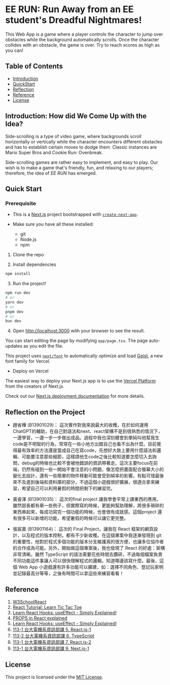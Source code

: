 # EE RUN: Run Away from an EE student's Dreadful Nightmares!

This Web App is a game where a player controls the character to jump over obstacles while the background automatically scrolls. Once the character collides with an obstacle, the game is over. Try to reach scores as high as you can!

## Table of Contents

- [Introduction](#introduction-how-did-we-come-up-with-the-idea)
- [QuickStart](#quick-start)
- [Reflection](#reflection-on-the-project)
- [Reference](#reference)
- [License](#license)

## Introduction: How did We Come Up with the Idea?

Side-scrolling is a type of video game, where backgrounds scroll horizontally or vertically while the character encounters different obstacles and has to establish certain moves to dodge them. Classic instances are Mario Super Bros and Cookie Run: Ovenbreak.

Side-scrolling games are rather easy to implement, and easy to play. Our wish is to make a game that's friendly, fun, and relaxing to our players; therefore, the idea of _EE RUN_ has emerged.

## Quick Start
### Prerequisite

- This is a [Next.js](https://nextjs.org) project bootstrapped with [`create-next-app`](https://nextjs.org/docs/app/api-reference/cli/create-next-app).

- Make sure you have all these installed:
    - git
    - Node.js
    - npm

1. Clone the repo

2. Install dependencies
```bash
npm install
```

3. Run the project!

```bash
npm run dev
# or
yarn dev
# or
pnpm dev
# or
bun dev
```

4. Open [http://localhost:3000](http://localhost:3000) with your browser to see the result.

You can start editing the page by modifying `app/page.tsx`. The page auto-updates as you edit the file.

This project uses [`next/font`](https://nextjs.org/docs/app/building-your-application/optimizing/fonts) to automatically optimize and load [Geist](https://vercel.com/font), a new font family for Vercel.

- Deploy on Vercel

The easiest way to deploy your Next.js app is to use the [Vercel Platform](https://vercel.com/new?utm_medium=default-template&filter=next.js&utm_source=create-next-app&utm_campaign=create-next-app-readme) from the creators of Next.js.

Check out our [Next.js deployment documentation](https://nextjs.org/docs/app/building-your-application/deploying) for more details.

## Reflection on the Project
- 趙省樺 (B13901029)：
這次實作對我來說最大的收穫，在於如何運用ChatGPT的輔助，在自己對語法和next、react架構不是到很熟悉的情況下，一邊學習，一邊一步一步做出成品。過程中我也深刻體會到單純叫他幫我生code是不明智的行為，常常在一些小地方出錯自己也看不出為什麼。目前覺得最有效率的方法還是當成自己在寫code，先想好大致上要用什麼語法和邏輯、可能要注意那些細節，這樣請他生code之後比較知道要怎麼切入去詢問，debug的時候也比較不會被他錯誤的資訊帶著走。這次主要focus在前端，仍然有碰到一些一開始不會注意的小問題，像怎麼把畫面配合螢幕大小的變化去設計，還有一些簡單的物件移動可能會受到幀率的影響。有點可惜最後來不及進到後端和資料庫的部分，不過這個小遊戲很好擴展，很適合拿來練習，希望自己可以利用暑假的時間把剩下的練習完。

- 黃睿澤 (B13901035)：
這次的final project 讓我學會平常上課東西的應用，雖然部長都有舉一些例子，但實際寫的時候，更能夠幫助理解，將很多瑣碎的東西串起來，每成功寫完一個功能的時候，也會很有成就感。這個project 還有很多可以新增的功能，希望暑假的時候可以讓它更完整。

- 張宸嘉 (B13901164)：
這次的 Final Project，讓我在 React 框架的網頁設計，以及程式的版本控制，都有不少新收穫。在這個專案中我逐漸發現到 git 的重要性，他對於程式多個功能的版本分支維護真的很方便，也讓多位協作者的合作成為可能。另外，開始做這個專案後，我也發現了 React 的好處：架構非常清晰。雖然 TypeScript 的語法需要花些時間去鑽研，不過每個檔案負責不同功能這件事讓人可以很快理解程式的邏輯，知道哪邊該寫什麼。最後，這個 Web App 小遊戲還有許多功能可以擴建，如：選擇不同角色、登記玩家明並記錄最高分等等，之後有時間可以拿這些來練習看看！

## Reference
1. [W3SchoolReact](https://www.w3schools.com/REACT/DEFAULT.ASP)
2. [React Tutorial: Learn Tic Tac Toe](https://react.dev/learn/tutorial-tic-tac-toe)
3. [Learn React Hooks: useEffect - Simply Explained!](https://www.youtube.com/watch?v=-4XpG5_Lj_o)
4. [PROPS in React explained](https://www.youtube.com/watch?v=uvEAvxWvwOs)
5. [Learn React Hooks: useEffect - Simply Explained!](https://www.youtube.com/watch?v=-4XpG5_Lj_o)
6. [113-1 台大電機系資訊部課 5. React.js-1](https://stitch-slicer-a44.notion.site/05-React-js-1-0534b80242d648dfb7a1899d9f48f893)
7. [113-2 台大電機系資訊部課 6. TypeScript](https://stitch-slicer-a44.notion.site/06-TypeScript-9ef143b4d19f47409e563ec21dc3f313)
8. [113-1 台大電機系資訊部課 7. React.js-2](https://stitch-slicer-a44.notion.site/07-React-js-2-1a070f8c019880018ce9e0b25f304349)
9. [113-1 台大電機系資訊部課 9. Next.js-1](https://stitch-slicer-a44.notion.site/09-Next-js-1-70b683a9123e42f4ab624a8f692295a5)
## License
This project is licensed under the [MIT License](LICENSE).